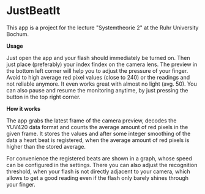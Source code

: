 # JustBeatIt

This app is a project for the lecture "Systemtheorie 2" at the Ruhr University Bochum.

**Usage**

Just open the app and your flash should immediately be turned on. Then just place (preferably) your index findex on the camera lens. The preview in the bottom left corner will help you to adjust the pressure of your finger. Avoid to high average red pixel values (close to 240) or the readings and not reliable anymore. It even works great with almost no light (avg. 50). You can also pause and resume the monitoring anytime, by just pressing the button in the top right corner.

**How it works**

The app grabs the latest frame of the camera preview, decodes the YUV420 data format and counts the average amount of red pixels in the given frame. It stores the values and after some integer smoothing of the data a heart beat is registered, when the average amount of red pixels is higher than the stored average. 

For convenience the registered beats are shown in a graph, whose speed can be configured in the settings. There you can also adjust the recognition threshold, when your flash is not directly adjacent to your camera, which allows to get a good reading even if the flash only barely shines through your finger.
